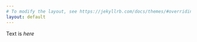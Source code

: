 ```yaml
---
# To modify the layout, see https://jekyllrb.com/docs/themes/#overriding-theme-defaults
layout: default
---
```


Text is *here*